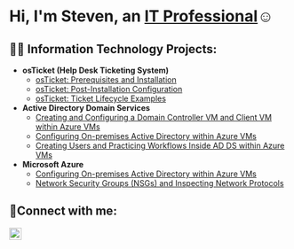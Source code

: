 <h1>Hi, I'm Steven, an <a href="https://www.linkedin.com/in/steven-stanley-80338937a/">IT Professional</a>☺</h1>

<h2>👨‍💻 Information Technology Projects:</h2>

- <b>osTicket (Help Desk Ticketing System)</b>
  - [osTicket: Prerequisites and Installation](https://github.com/sr-stanley/osticket-prereqs.git)
  - [osTicket: Post-Installation Configuration](https://github.com/sr-stanley/osticket-post-install-congif.git)
  - [osTicket: Ticket Lifecycle Examples](https://github.com/sr-stanley/osticket-lifecycle-examples.git)
- <b>Active Directory Domain Services</b>
  - [Creating and Configuring a Domain Controller VM and Client VM within Azure VMs](https://github.com/sr-stanley/adds-vm-creation)
  - [Configuring On-premises Active Directory within Azure VMs](https://github.com/sr-stanley/adds-configure)
  - [Creating Users and Practicing Workflows Inside AD DS within Azure VMs](https://github.com/sr-stanley/adds-users-and-workflow)
- <b>Microsoft Azure</b>
  - [Configuring On-premises Active Directory within Azure VMs](https://github.com/joshmadakorcc/configure-ad)
  - [Network Security Groups (NSGs) and Inspecting Network Protocols](https://github.com/joshmadakorcc/azure-network-protocols)

<h2>🤳Connect with me:</h2>

[<img align="left" alt="Steven | LinkedIn" width="22px" src="https://cdn.jsdelivr.net/npm/simple-icons@v3/icons/linkedin.svg" />][linkedin]

[linkedin]: https://www.linkedin.com/in/steven-stanley-80338937a/

